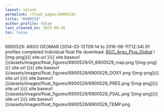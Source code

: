 ```yaml
---
layout: splash
permalink: /float_pages/6900529/
title: "6900529"
author_profile: false
last_created_on: 2025-09-26
toc: false
---
```

 
6900529: ARGO GEOMAR (2014-03-12T09:14 to 2016-08-11T12:34)
91 profiles completed
Individual float file download: [BGC_Argo_Plus_Global](https://ftp.soest.hawaii.edu/bgc_argo_plus/Individual_Floats/outliers_removed/6900529_Sprof_processed.nc)
![img-png]({{ site.url }}{{ site.baseurl }}/assets/images/float_figures/6900529/01_6900529_map.png
![img-png]({{ site.url }}{{ site.baseurl }}/assets/images/float_figures/6900529/6900529_DOXY.png
![img-png]({{ site.url }}{{ site.baseurl }}/assets/images/float_figures/6900529/6900529_PRES.png
![img-png]({{ site.url }}{{ site.baseurl }}/assets/images/float_figures/6900529/6900529_PSAL.png
![img-png]({{ site.url }}{{ site.baseurl }}/assets/images/float_figures/6900529/6900529_TEMP.png
